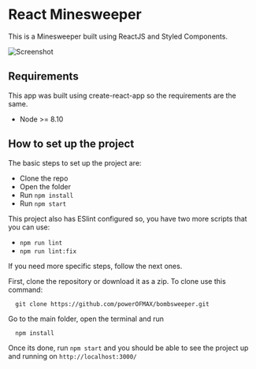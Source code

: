 # React Minesweeper

This is a Minesweeper built using ReactJS and Styled Components.

![Screenshot](https://imgur.com/4p8jdFa.jpg)

## Requirements
This app was built using create-react-app so the requirements are the same.

- Node >= 8.10

## How to set up the project
The basic steps to set up the project are:
- Clone the repo
- Open the folder
- Run ```npm install```
- Run ```npm start```

This project also has ESlint configured so, you have two more scripts that you can use:
- ```npm run lint```
- ```npm run lint:fix```

If you need more specific steps, follow the next ones.

First, clone the repository or download it as a zip. To clone use this command:

```
  git clone https://github.com/powerOFMAX/bombsweeper.git
```

Go to the main folder, open the terminal and run
```
  npm install
```
Once its done, run ```npm start``` and you should be able to see the project up and running on ```http://localhost:3000/```
